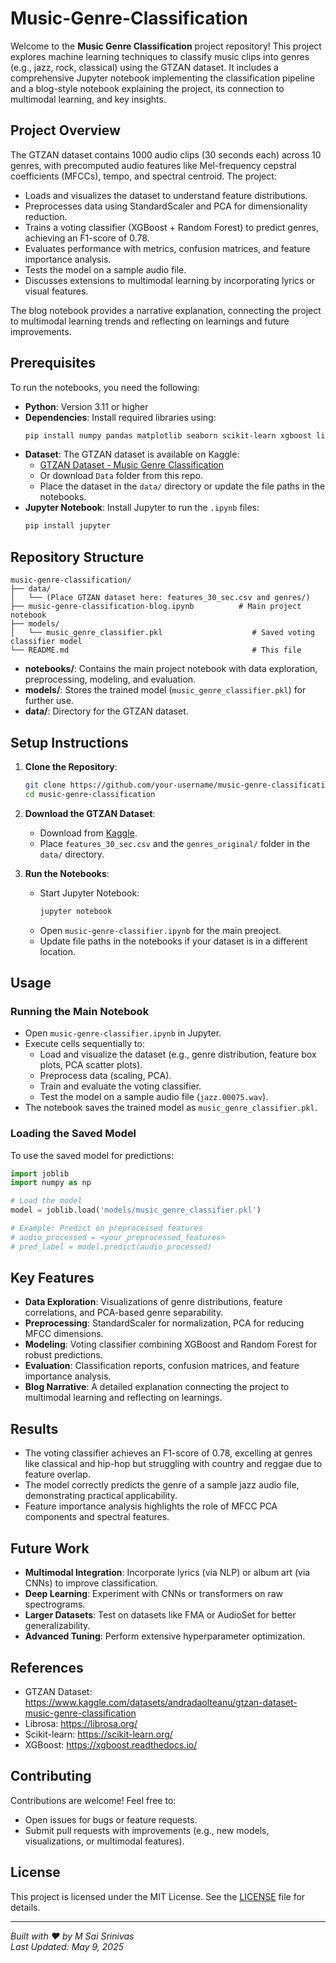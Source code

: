 # Music-Genre-Classification

Welcome to the **Music Genre Classification** project repository! This project explores machine learning techniques to classify music clips into genres (e.g., jazz, rock, classical) using the GTZAN dataset. It includes a comprehensive Jupyter notebook implementing the classification pipeline and a blog-style notebook explaining the project, its connection to multimodal learning, and key insights.

## Project Overview

The GTZAN dataset contains 1000 audio clips (30 seconds each) across 10 genres, with precomputed audio features like Mel-frequency cepstral coefficients (MFCCs), tempo, and spectral centroid. The project:
- Loads and visualizes the dataset to understand feature distributions.
- Preprocesses data using StandardScaler and PCA for dimensionality reduction.
- Trains a voting classifier (XGBoost + Random Forest) to predict genres, achieving an F1-score of 0.78.
- Evaluates performance with metrics, confusion matrices, and feature importance analysis.
- Tests the model on a sample audio file.
- Discusses extensions to multimodal learning by incorporating lyrics or visual features.

The blog notebook provides a narrative explanation, connecting the project to multimodal learning trends and reflecting on learnings and future improvements.

## Prerequisites

To run the notebooks, you need the following:

- **Python**: Version 3.11 or higher
- **Dependencies**: Install required libraries using:
  ```bash
  pip install numpy pandas matplotlib seaborn scikit-learn xgboost librosa ipython joblib
  ```
- **Dataset**: The GTZAN dataset is available on Kaggle:
  - [GTZAN Dataset - Music Genre Classification](https://www.kaggle.com/datasets/andradaolteanu/gtzan-dataset-music-genre-classification)
  - Or download `Data` folder from this repo.
  - Place the dataset in the `data/` directory or update the file paths in the notebooks.
- **Jupyter Notebook**: Install Jupyter to run the `.ipynb` files:
  ```bash
  pip install jupyter
  ```

## Repository Structure

```
music-genre-classification/
├── data/
│   └── (Place GTZAN dataset here: features_30_sec.csv and genres/)
├── music-genre-classification-blog.ipynb          # Main project notebook
├── models/
│   └── music_genre_classifier.pkl                    # Saved voting classifier model
└── README.md                                         # This file
```

- **notebooks/**: Contains the main project notebook with data exploration, preprocessing, modeling, and evaluation.
- **models/**: Stores the trained model (`music_genre_classifier.pkl`) for further use.
- **data/**: Directory for the GTZAN dataset.

## Setup Instructions

1. **Clone the Repository**:
   ```bash
   git clone https://github.com/your-username/music-genre-classification.git
   cd music-genre-classification
   ```

2. **Download the GTZAN Dataset**:
   - Download from [Kaggle](https://www.kaggle.com/datasets/andradaolteanu/gtzan-dataset-music-genre-classification).
   - Place `features_30_sec.csv` and the `genres_original/` folder in the `data/` directory.

3. **Run the Notebooks**:
   - Start Jupyter Notebook:
     ```bash
     jupyter notebook
     ```
   - Open `music-genre-classifier.ipynb` for the main preoject.
   - Update file paths in the notebooks if your dataset is in a different location.

## Usage

### Running the Main Notebook
- Open `music-genre-classifier.ipynb` in Jupyter.
- Execute cells sequentially to:
  - Load and visualize the dataset (e.g., genre distribution, feature box plots, PCA scatter plots).
  - Preprocess data (scaling, PCA).
  - Train and evaluate the voting classifier.
  - Test the model on a sample audio file (`jazz.00075.wav`).
- The notebook saves the trained model as `music_genre_classifier.pkl`.

### Loading the Saved Model
To use the saved model for predictions:
```python
import joblib
import numpy as np

# Load the model
model = joblib.load('models/music_genre_classifier.pkl')

# Example: Predict on preprocessed features
# audio_processed = <your_preprocessed_features>
# pred_label = model.predict(audio_processed)
```

## Key Features

- **Data Exploration**: Visualizations of genre distributions, feature correlations, and PCA-based genre separability.
- **Preprocessing**: StandardScaler for normalization, PCA for reducing MFCC dimensions.
- **Modeling**: Voting classifier combining XGBoost and Random Forest for robust predictions.
- **Evaluation**: Classification reports, confusion matrices, and feature importance analysis.
- **Blog Narrative**: A detailed explanation connecting the project to multimodal learning and reflecting on learnings.

## Results

- The voting classifier achieves an F1-score of 0.78, excelling at genres like classical and hip-hop but struggling with country and reggae due to feature overlap.
- The model correctly predicts the genre of a sample jazz audio file, demonstrating practical applicability.
- Feature importance analysis highlights the role of MFCC PCA components and spectral features.

## Future Work

- **Multimodal Integration**: Incorporate lyrics (via NLP) or album art (via CNNs) to improve classification.
- **Deep Learning**: Experiment with CNNs or transformers on raw spectrograms.
- **Larger Datasets**: Test on datasets like FMA or AudioSet for better generalizability.
- **Advanced Tuning**: Perform extensive hyperparameter optimization.

## References

- GTZAN Dataset: https://www.kaggle.com/datasets/andradaolteanu/gtzan-dataset-music-genre-classification
- Librosa: https://librosa.org/
- Scikit-learn: https://scikit-learn.org/
- XGBoost: https://xgboost.readthedocs.io/


## Contributing

Contributions are welcome! Feel free to:
- Open issues for bugs or feature requests.
- Submit pull requests with improvements (e.g., new models, visualizations, or multimodal features).

## License

This project is licensed under the MIT License. See the [LICENSE](LICENSE) file for details.

---

*Built with ❤️ by M Sai Srinivas*  
*Last Updated: May 9, 2025*